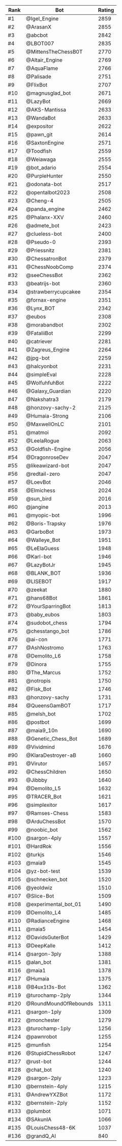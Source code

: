 Rank|Bot|Rating
---|---|---
#1|@Igel_Engine|2859
#2|@ArasanX|2855
#3|@abcbot|2842
#4|@LBOT007|2835
#5|@MittensTheChessB0T|2770
#6|@Altair_Engine|2769
#7|@AquaFlame|2766
#8|@Palisade|2751
#9|@FlixBot|2707
#10|@magnusglad_bot|2671
#11|@LazyBot|2669
#12|@AKS-Mantissa|2633
#13|@WandaBot|2633
#14|@expositor|2622
#15|@pawn_git|2614
#16|@SaxtonEngine|2571
#17|@Toodfish|2559
#18|@Weiawaga|2555
#19|@bot_adario|2554
#20|@PurpleHunter|2550
#21|@odonata-bot|2517
#22|@opentalbot2023|2508
#23|@Cheng-4|2505
#24|@panda_engine|2462
#25|@Phalanx-XXV|2460
#26|@admete_bot|2423
#27|@clueless-bot|2400
#28|@Pseudo-0|2393
#29|@Priessnitz|2381
#30|@ChessatronBot|2379
#31|@ChessNoobComp|2374
#32|@seeChessBot|2362
#33|@beatrijs-bot|2360
#34|@strawberrycupcakee|2354
#35|@fornax-engine|2351
#36|@Lynx_BOT|2342
#37|@eubos|2308
#38|@morabandbot|2302
#39|@FataliiBot|2299
#40|@catriever|2281
#41|@Zagreus_Engine|2264
#42|@jpg-bot|2259
#43|@halcyonbot|2231
#44|@simpleEval|2228
#45|@WolfuhfuhBot|2222
#46|@Galaxy_Guardian|2220
#47|@Nakshatra3|2179
#48|@honzovy-sachy-2|2125
#49|@Humaia-Strong|2106
#50|@MaxwellOnLC|2101
#51|@matmoi|2092
#52|@LeelaRogue|2063
#53|@Goldfish-Engine|2056
#54|@DragonroseDev|2047
#55|@likeawizard-bot|2047
#56|@redtail-zero|2047
#57|@LoevBot|2046
#58|@Elmichess|2024
#59|@sun_bird|2016
#60|@jangine|2013
#61|@myopic-bot|1996
#62|@Boris-Trapsky|1976
#63|@GarboBot|1973
#64|@Walleye_Bot|1951
#65|@LeElaGuess|1948
#66|@Karl-bot|1946
#67|@LazyBotJr|1945
#68|@BLANK_BOT|1936
#69|@LISEBOT|1917
#70|@zeekat|1880
#71|@hans68Bot|1861
#72|@YourSparringBot|1813
#73|@baby_eubos|1803
#74|@sudobot_chess|1794
#75|@chesstango_bot|1786
#76|@ai-con|1771
#77|@AshNostromo|1763
#78|@Demolito_L6|1758
#79|@Dinora|1755
#80|@The_Marcus|1752
#81|@notropis|1750
#82|@Fisk_Bot|1746
#83|@honzovy-sachy|1731
#84|@QueensGamBOT|1717
#85|@melsh_bot|1702
#86|@postbot|1699
#87|@maia9_10n|1690
#88|@Genetic_Chess_Bot|1689
#89|@Vividmind|1676
#90|@KlaraDestroyer-aB|1660
#91|@Virutor|1657
#92|@ChessChildren|1650
#93|@Jibbby|1640
#94|@Demolito_L5|1632
#95|@TRACER_Bot|1621
#96|@simplexitor|1617
#97|@Ramses-Chess|1583
#98|@ArduChessBot|1570
#99|@noobic_bot|1562
#100|@sargon-4ply|1557
#101|@HardRok|1556
#102|@turkjs|1546
#103|@maia9|1545
#104|@yz-bot-test|1539
#105|@schnecken_bot|1520
#106|@yeoldwiz|1510
#107|@Slice-Bot|1509
#108|@experimental_bot_01|1490
#109|@Demolito_L4|1485
#110|@RadianceEngine|1468
#111|@maia5|1454
#112|@DavidsGuterBot|1429
#113|@DeepKalle|1412
#114|@sargon-3ply|1388
#115|@alan_bot|1381
#116|@maia1|1378
#117|@Humaia|1375
#118|@B4ux1t3s-Bot|1362
#119|@turochamp-2ply|1344
#120|@RoundMoundOfRebounds|1311
#121|@sargon-1ply|1309
#122|@monchester|1279
#123|@turochamp-1ply|1256
#124|@pawnrobot|1255
#125|@munfish|1254
#126|@StupidChessRobot|1247
#127|@rust-bot|1244
#128|@chat_bot|1240
#129|@sargon-2ply|1223
#130|@bernstein-4ply|1215
#131|@AndrewYXZBot|1172
#132|@bernstein-2ply|1152
#133|@plumbot|1071
#134|@SAkunIA|1066
#135|@LouisChess48-6K|1037
#136|@grandQ_AI|840

